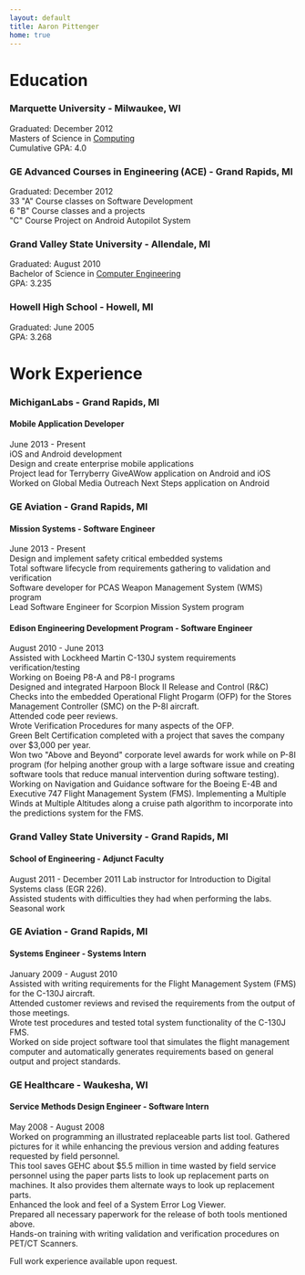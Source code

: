 ```yaml
---
layout: default
title: Aaron Pittenger
home: true
---
```


# Education  

### Marquette University - Milwaukee, WI  
Graduated: December 2012  
Masters of Science in [Computing](http://mu.edu/mscs/grad-computing.shtml)  
Cumulative GPA: 4.0  

### GE Advanced Courses in Engineering (ACE) - Grand Rapids, MI  
Graduated: December 2012  
33 "A" Course classes on Software Development  
6 "B" Course classes and a projects  
"C" Course Project on Android Autopilot System  

### Grand Valley State University - Allendale, MI  
Graduated: August 2010  
Bachelor of Science in [Computer Engineering](http://www.gvsu.edu/acad-view.htm?pdfId=04755CB3-9BC8-1EB6-520DAAB035F5DE02)  
GPA: 3.235  

### Howell High School - Howell, MI  
Graduated: June 2005  
GPA: 3.268  

# Work Experience  

### MichiganLabs - Grand Rapids, MI

#### Mobile Application Developer
June 2013 - Present  
iOS and Android development  
Design and create enterprise mobile applications  
Project lead for Terryberry GiveAWow application on Android and iOS  
Worked on Global Media Outreach Next Steps application on Android  

### GE Aviation - Grand Rapids, MI

#### Mission Systems - Software Engineer
June 2013 - Present  
Design and implement safety critical embedded systems  
Total software lifecycle from requirements gathering to validation and verification  
Software developer for PCAS Weapon Management System (WMS) program  
Lead Software Engineer for Scorpion Mission System program  

#### Edison Engineering Development Program - Software Engineer
August 2010 - June 2013  
Assisted with Lockheed Martin C-130J system requirements verification/testing  
Working on Boeing P8-A and P8-I programs  
Designed and integrated Harpoon Block II Release and Control (R&C) Checks into the embedded Operational Flight   Progarm (OFP) for the Stores Management Controller (SMC) on the P-8I aircraft.  
Attended code peer reviews.  
Wrote Verification Procedures for many aspects of the OFP.  
Green Belt Certification completed with a project that saves the company over $3,000 per year.  
Won two "Above and Beyond" corporate level awards for work while on P-8I program (for helping another group with a large software issue and creating software tools that reduce manual intervention during software testing).  
Working on Navigation and Guidance software for the Boeing E-4B and Executive 747 Flight Management System (FMS).   Implementing a Multiple Winds at Multiple Altitudes along a cruise path algorithm to incorporate into the predictions system for the FMS.  

### Grand Valley State University - Grand Rapids, MI
#### School of Engineering - Adjunct Faculty
August 2011 - December 2011
Lab instructor for Introduction to Digital Systems class (EGR 226).  
Assisted students with difficulties they had when performing the labs.  
Seasonal work  

### GE Aviation - Grand Rapids, MI
#### Systems Engineer - Systems Intern
January 2009 - August 2010  
Assisted with writing requirements for the Flight Management System (FMS) for the C-130J aircraft.  
Attended customer reviews and revised the requirements from the output of those meetings.  
Wrote test procedures and tested total system functionality of the C-130J FMS.  
Worked on side project software tool that simulates the flight management computer and automatically generates requirements based on general output and project standards.  

### GE Healthcare - Waukesha, WI
#### Service Methods Design Engineer - Software Intern
May 2008 - August 2008  
Worked on programming an illustrated replaceable parts list tool. Gathered pictures for it while enhancing the previous version and adding features requested by field personnel.  
This tool saves GEHC about $5.5 million in time wasted by field service personnel using the paper parts lists to look up replacement parts on machines. It also provides them alternate ways to look up replacement parts.  
Enhanced the look and feel of a System Error Log Viewer.  
Prepared all necessary paperwork for the release of both tools mentioned above.  
Hands-on training with writing validation and verification procedures on PET/CT Scanners.  

Full work experience available upon request.  
